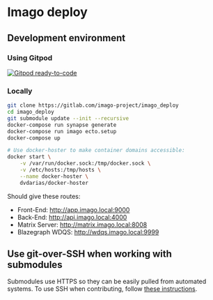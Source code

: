 # Imago deploy

## Development environment

### Using Gitpod

[![Gitpod ready-to-code](https://img.shields.io/badge/Gitpod-ready--to--code-blue?logo=gitpod)](https://gitpod.io/#https://gitlab.com/imago-project/imago_deploy)

### Locally

```bash
git clone https://gitlab.com/imago-project/imago_deploy
cd imago_deploy
git submodule update --init --recursive
docker-compose run synapse generate
docker-compose run imago ecto.setup
docker-compose up

# Use docker-hoster to make container domains accessible:
docker start \
    -v /var/run/docker.sock:/tmp/docker.sock \
    -v /etc/hosts:/tmp/hosts \
    --name docker-hoster \
    dvdarias/docker-hoster

```

Should give these routes:
- Front-End: http://app.imago.local:9000
- Back-End: http://api.imago.local:4000
- Matrix Server: http://matrix.imago.local:8008
- Blazegraph WDQS: http://wdqs.imago.local:9999

## Use git-over-SSH when working with submodules

Submodules use HTTPS so they can be easily pulled from automated systems.
To use SSH when contributing, follow [these instructions](https://stackoverflow.com/questions/11200237/how-do-i-get-git-to-default-to-ssh-and-not-https-for-new-repositories/36500841#36500841).
